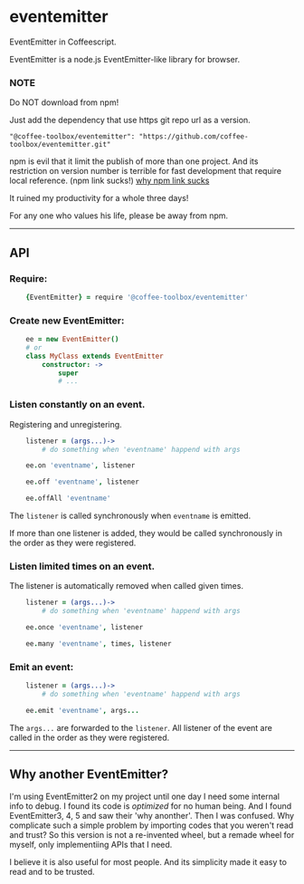 # eventemitter

EventEmitter in Coffeescript.

EventEmitter is a node.js EventEmitter-like library for browser.

### NOTE
Do NOT download from npm!

Just add the dependency that use https git repo url as a version.

    "@coffee-toolbox/eventemitter": "https://github.com/coffee-toolbox/eventemitter.git"

npm is evil that it limit the publish of more than one project.
And its restriction on version number is terrible for fast development that
require local reference. (npm link sucks!)
[why npm link sucks](https://github.com/webpack/webpack/issues/554)

It ruined my productivity for a whole three days!

For any one who values his life, please be away from npm.

----

## API

### Require:

```coffeescript
    {EventEmitter} = require '@coffee-toolbox/eventemitter'
```

### Create new EventEmitter:

```coffeescript
    ee = new EventEmitter()
    # or
    class MyClass extends EventEmitter
        constructor: ->
            super
            # ...
```

### Listen constantly on an event.

Registering and unregistering.

```coffeescript
    listener = (args...)->
        # do something when 'eventname' happend with args

    ee.on 'eventname', listener

    ee.off 'eventname', listener

    ee.offAll 'eventname'
```

The `listener` is called synchronously when `eventname` is emitted.

If more than one listener is added, they would be called synchronously in the
order as they were registered.

### Listen limited times on an event.

The listener is automatically removed when called given times.

```coffeescript
    listener = (args...)->
        # do something when 'eventname' happend with args

    ee.once 'eventname', listener

    ee.many 'eventname', times, listener
```

### Emit an event:

```coffeescript
    listener = (args...)->
        # do something when 'eventname' happend with args

    ee.emit 'eventname', args...
```

The `args...` are forwarded to the `listener`. All listener of the event are
called in the order as they were registered.

----

## Why another EventEmitter?

I'm using EventEmitter2 on my project until one day I need some internal info
to debug. I found its code is *optimized* for no human being. And I found
EventEmitter3, 4, 5 and saw their 'why anonther'. Then I was confused. Why
complicate such a simple problem by importing codes that you weren't read and
trust? So this version is not a re-invented wheel, but a remade wheel for
myself, only implementiing APIs that I need.

I believe it is also useful for most people. And its simplicity made it easy to
read and to be trusted.
